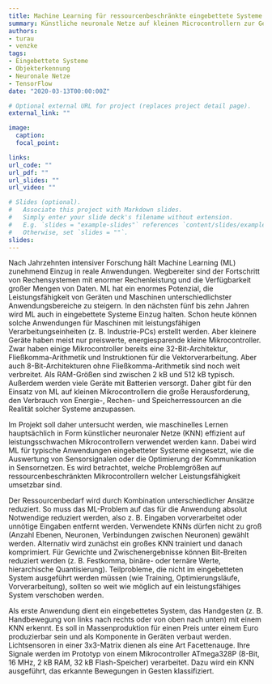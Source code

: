 ```yaml
---
title: Machine Learning für ressourcenbeschränkte eingebettete Systeme
summary: Künstliche neuronale Netze auf kleinen Microcontrollern zur Gestenerkennung.
authors:
- turau
- venzke
tags:
- Eingebettete Systeme
- Objekterkennung
- Neuronale Netze
- TensorFlow
date: "2020-03-13T00:00:00Z"

# Optional external URL for project (replaces project detail page).
external_link: ""

image:
  caption:
  focal_point:

links:
url_code: ""
url_pdf: ""
url_slides: ""
url_video: ""

# Slides (optional).
#   Associate this project with Markdown slides.
#   Simply enter your slide deck's filename without extension.
#   E.g. `slides = "example-slides"` references `content/slides/example-slides.md`.
#   Otherwise, set `slides = ""`.
slides:
---
```


Nach Jahrzehnten intensiver Forschung hält Machine Learning (ML) zunehmend Einzug in reale Anwendungen. Wegbereiter sind der Fortschritt von Rechensystemen mit enormer Rechenleistung und die Verfügbarkeit großer Mengen von Daten. ML hat ein enormes Potenzial, die Leistungsfähigkeit von Geräten und Maschinen unterschiedlichster Anwendungsbereiche zu steigern. In den nächsten fünf bis zehn Jahren wird ML auch in eingebettete Systeme Einzug halten. Schon heute können solche Anwendungen für Maschinen mit leistungsfähigen Verarbeitungseinheiten (z. B. Industrie-PCs) erstellt werden. Aber kleinere Geräte haben meist nur preiswerte, energiesparende kleine Mikrocontroller. Zwar haben einige Mikrocontroller bereits eine 32-Bit-Architektur, Fließkomma-Arithmetik und Instruktionen für die Vektorverarbeitung. Aber auch 8-Bit-Architekturen ohne Fließkomma-Arithmetik sind noch weit verbreitet. Als RAM-Größen sind zwischen 2 kB und 512 kB typisch. Außerdem werden viele Geräte mit Batterien versorgt. Daher gibt für den Einsatz von ML auf kleinen Mikrocontrollern die große Herausforderung, den Verbrauch von Energie-, Rechen- und Speicherressourcen an die Realität solcher Systeme anzupassen. 

Im Projekt soll daher untersucht werden, wie maschinelles Lernen hauptsächlich in Form künstlicher neuronaler Netze (KNN) effizient auf leistungsschwachen Mikrocontrollern verwendet werden kann. Dabei wird ML für typische Anwendungen eingebetteter Systeme eingesetzt, wie die Auswertung von Sensorsignalen oder die Optimierung der Kommunikation in Sensornetzen. Es wird betrachtet, welche Problemgrößen auf ressourcenbeschränkten Mikrocontrollern welcher Leistungsfähigkeit umsetzbar sind. 

Der Ressourcenbedarf wird durch Kombination unterschiedlicher Ansätze reduziert. So muss das ML-Problem auf das für die Anwendung absolut Notwendige reduziert werden, also z. B. Eingaben vorverarbeitet oder unnötige Eingaben entfernt werden. Verwendete KNNs dürfen nicht zu groß (Anzahl Ebenen, Neuronen, Verbindungen zwischen Neuronen) gewählt werden. Alternativ wird zunächst ein großes KNN trainiert und danach komprimiert. Für Gewichte und Zwischenergebnisse können Bit-Breiten reduziert werden (z. B. Festkomma, binäre- oder ternäre Werte, hierarchische Quantisierung). Teilprobleme, die nicht im eingebetteten System ausgeführt werden müssen (wie Training, Optimierungsläufe, Vorverarbeitung), sollten so weit wie möglich auf ein leistungsfähiges System verschoben werden.

Als erste Anwendung dient ein eingebettetes System, das Handgesten (z. B. Handbewegung von links nach rechts oder von oben nach unten) mit einem KNN erkennt. Es soll in Massenproduktion für einen Preis unter einem Euro produzierbar sein und als Komponente in Geräten verbaut werden. Lichtsensoren in einer 3x3-Matrix dienen als eine Art Facettenauge. Ihre Signale werden im Prototyp von einem Mikrocontroller ATmega328P (8-Bit, 16 MHz, 2 kB RAM, 32 kB Flash-Speicher) verarbeitet. Dazu wird ein KNN ausgeführt, das erkannte Bewegungen in Gesten klassifiziert.
